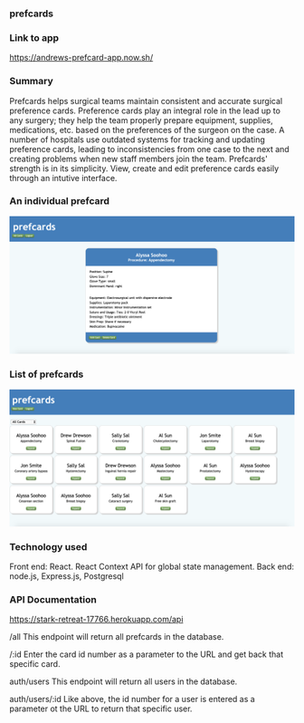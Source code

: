 ### prefcards

### Link to app
https://andrews-prefcard-app.now.sh/

### Summary
Prefcards helps surgical teams maintain consistent and accurate surgical preference cards.  Preference cards play an integral role in the lead up to any surgery; they help the team properly prepare equipment, supplies, medications, etc. based on the preferences of the surgeon on the case. A number of hospitals use outdated systems for tracking and updating preference cards, leading to inconsistencies from one case to the next and creating problems when new staff members join the team. Prefcards' strength is in its simplicity. View, create and edit preference cards easily through an intutive interface. 

### An individual prefcard
![alt text](./img3.png)

### List of prefcards
![alt text](./img4.png)

### Technology used
Front end: React. React Context API for global state management.
Back end: node.js, Express.js, Postgresql

### API Documentation
https://stark-retreat-17766.herokuapp.com/api

/all
This endpoint will return all prefcards in the database.

/:id
Enter the card id number as a parameter to the URL and get back that specific card.

auth/users
This endpoint will return all users in the database.

auth/users/:id
Like above, the id number for a user is entered as a parameter ot the URL to return that specific user.



